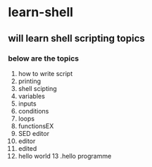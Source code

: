 # learn-shell
## will learn shell scripting topics
### below are the topics
1. how to write script
2. printing
3. shell scipting
4. variables
5. inputs
6. conditions
7. loops
8. functionsEX
9. SED editor
10. editor
11. edited
12. hello world
13 .hello programme
